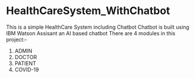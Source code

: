# HealthCareSystem_WithChatbot
This is a simple HealthCare System including Chatbot
Chatbot is built using IBM Watson Assisant an AI based chatbot
There are 4 modules in this project:-
1) ADMIN
2) DOCTOR
3) PATIENT
4) COVID-19
